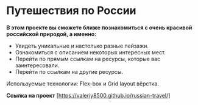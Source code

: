 # Путешествия по России
**В этом проекте вы сможете ближе познакомиться с очень красивой российской природой, а именно:**
* Увидеть уникальные и настолько разные пейзажи.
* Ознакомиться с описанием некоторых интересных мест.
* Перейти по прямым ссылкам на ресурсы, которые вас заинтересовали.
* Перейти по ссылкам на другие ресурсы.

Используемые технологии: Flex-box и Grid layout вёрстка.

**Ссылка на проект** [https://valeriy8500.github.io/russian-travel/]
